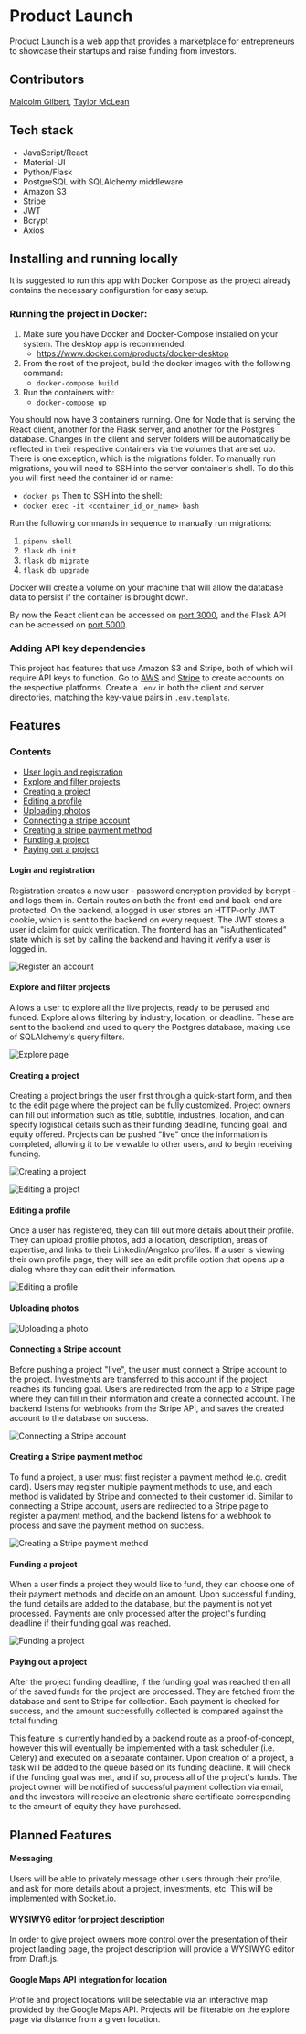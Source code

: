 # Product Launch

Product Launch is a web app that provides a marketplace for entrepreneurs to showcase their startups and raise funding from investors.

## Contributors

[Malcolm Gilbert](https://github.com/MalcolmAG), [Taylor McLean](https://github.com/tmclean15)

## Tech stack

- JavaScript/React
- Material-UI
- Python/Flask
- PostgreSQL with SQLAlchemy middleware
- Amazon S3
- Stripe
- JWT
- Bcrypt
- Axios

## Installing and running locally

It is suggested to run this app with Docker Compose as the project already contains the necessary configuration
for easy setup.

### Running the project in Docker:

1. Make sure you have Docker and Docker-Compose installed on your system. The desktop app is recommended:
   - https://www.docker.com/products/docker-desktop
2. From the root of the project, build the docker images with the following command:
   - `docker-compose build`
3. Run the containers with:
   - `docker-compose up`

You should now have 3 containers running. One for Node that is serving the React client, another for the Flask server, and another for the Postgres database. Changes in the client and server folders will be automatically be reflected in their respective containers via the volumes that are set up. There is one exception, which is the migrations folder. To manually run migrations, you will need to SSH into the server container's shell. To do this you will first need the container id or name:

- `docker ps`
  Then to SSH into the shell:
- `docker exec -it <container_id_or_name> bash`

Run the following commands in sequence to manually run migrations:

1.  `pipenv shell`
2.  `flask db init`
3.  `flask db migrate`
4.  `flask db upgrade`

Docker will create a volume on your machine that will allow the database data to persist if the container is brought down.

By now the React client can be accessed on [port 3000](http://localhost:3000), and the Flask API can be accessed on [port 5000](http://localhost:5000).

### Adding API key dependencies

This project has features that use Amazon S3 and Stripe, both of which will require API keys to function. Go to [AWS](https://aws.amazon.com/) and [Stripe](https://stripe.com/) to create accounts on the respective platforms. Create a `.env` in both the client and server directories, matching the key-value pairs in `.env.template`.

## Features

### Contents

- [User login and registration](#Login-and-registration)
- [Explore and filter projects](#Explore-and-filter-projects)
- [Creating a project](#Creating-a-project)
- [Editing a profile](#Editing-a-profile)
- [Uploading photos](#Uploading-photos)
- [Connecting a stripe account](#Connecting-a-Stripe-account)
- [Creating a stripe payment method](#Creating-a-Stripe-payment-method)
- [Funding a project](#Funding-a-project)
- [Paying out a project](#Paying-out-a-project)

#### Login and registration

Registration creates a new user - password encryption provided by bcrypt - and logs them in. Certain routes on both the front-end and back-end are protected. On the backend, a logged in user stores an HTTP-only JWT cookie, which is sent to the backend on every request. The JWT stores a user id claim for quick verification. The frontend has an "isAuthenticated" state which is set by calling the backend and having it verify a user is logged in.

![Register an account](./gifs/registration.gif)

#### Explore and filter projects

Allows a user to explore all the live projects, ready to be perused and funded. Explore allows filtering by industry, location, or deadline. These are sent to the backend and used to query the Postgres database, making use of SQLAlchemy's query filters.

![Explore page](./gifs/explore-page.gif)

#### Creating a project

Creating a project brings the user first through a quick-start form, and then to the edit page where the project can be fully customized. Project owners can fill out information such as title, subtitle, industries, location, and can specify logistical details such as their funding deadline, funding goal, and equity offered. Projects can be pushed "live" once the information is completed, allowing it to be viewable to other users, and to begin receiving funding.

![Creating a project](./gifs/create-project.gif)

![Editing a project](./gifs/edit-project.gif)

#### Editing a profile

Once a user has registered, they can fill out more details about their profile. They can upload profile photos, add a location, description, areas of expertise, and links to their Linkedin/Angelco profiles. If a user is viewing their own profile page, they will see an edit profile option that opens up a dialog where they can edit their information.

![Editing a profile](./gifs/edit-profile.gif)

#### Uploading photos

![Uploading a photo](./gifs/upload-photo.gif)

#### Connecting a Stripe account

Before pushing a project "live", the user must connect a Stripe account to the project. Investments are transferred to this account if the project reaches its funding goal. Users are redirected from the app to a Stripe page where they can fill in their information and create a connected account. The backend listens for webhooks from the Stripe API, and saves the created account to the database on success.

![Connecting a Stripe account](./gifs/connect-account.gif)

#### Creating a Stripe payment method

To fund a project, a user must first register a payment method (e.g. credit card). Users may register multiple payment methods to use, and each method is validated by Stripe and connected to their customer id. Similar to connecting a Stripe account, users are redirected to a Stripe page to register a payment method, and the backend listens for a webhook to process and save the payment method on success.

![Creating a Stripe payment method](./gifs/payment-method.gif)

#### Funding a project

When a user finds a project they would like to fund, they can choose one of their payment methods and decide on an amount. Upon successful funding, the fund details are added to the database, but the payment is not yet processed. Payments are only processed after the project's funding deadline if their funding goal was reached.

![Funding a project](/gifs/fund-project.gif)

#### Paying out a project

After the project funding deadline, if the funding goal was reached then all of the saved funds for the project are processed. They are fetched from the database and sent to Stripe for collection. Each payment is checked for success, and the amount successfully collected is compared against the total funding.

This feature is currently handled by a backend route as a proof-of-concept, however this will eventually be implemented with a task scheduler (i.e. Celery) and executed on a separate container. Upon creation of a project, a task will be added to the queue based on its funding deadline. It will check if the funding goal was met, and if so, process all of the project's funds. The project owner will be notified of successful payment collection via email, and the investors will receive an electronic share certificate corresponding to the amount of equity they have purchased.

## Planned Features

#### Messaging

Users will be able to privately message other users through their profile, and ask for more details about a project, investments, etc. This will be implemented with Socket.io.

#### WYSIWYG editor for project description

In order to give project owners more control over the presentation of their project landing page, the project description will provide a WYSIWYG editor from Draft.js.

#### Google Maps API integration for location

Profile and project locations will be selectable via an interactive map provided by the Google Maps API. Projects will be filterable on the explore page via distance from a given location.

